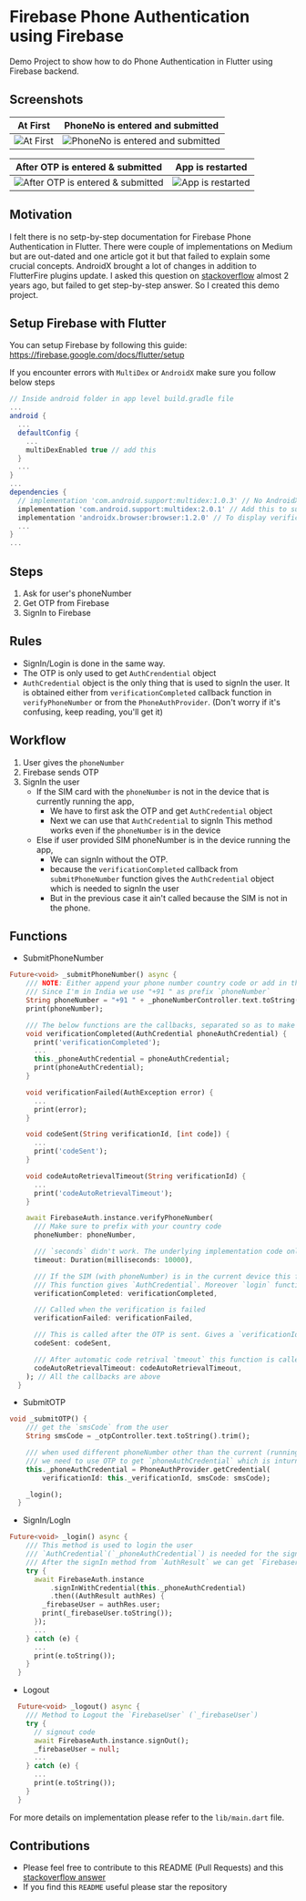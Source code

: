 # Firebase Phone Authentication using Firebase

Demo Project to show how to do Phone Authentication in Flutter using Firebase backend.

## Screenshots
At First                          |  PhoneNo is entered and submitted
:--------------------------------:|:--------------------------------------------------------:
![At First](screenshots/1.jpg)    |  ![PhoneNo is entered and submitted](screenshots/3.jpg)

After OTP is entered & submitted                        |  App is restarted                     
:------------------------------------------------------:|:----------------------------------------:
![After OTP is entered & submitted](screenshots/4.jpg)  |  ![App is restarted](screenshots/5.jpg)   


## Motivation

I felt there is no setp-by-step documentation for Firebase Phone Authentication in Flutter. There were couple of implementations on Medium but are out-dated and one article got it but that failed to explain some crucial concepts. AndroidX brought a lot of changes in addition to FlutterFire plugins update. I asked this question on [stackoverflow](https://stackoverflow.com/questions/50181000/how-to-do-phone-authentication-in-flutter-using-firebase/56823147#56823147) almost 2 years ago, but failed to get step-by-step answer. So I created this demo project.

## Setup Firebase with Flutter

You can setup Firebase by following this guide: https://firebase.google.com/docs/flutter/setup

If you encounter errors with `MultiDex` or `AndroidX` make sure you follow below steps

```gradle
// Inside android folder in app level build.gradle file
...
android {
  ...
  defaultConfig {
    ...
    multiDexEnabled true // add this
  }
  ...
}
...
dependencies {
  // implementation 'com.android.support:multidex:1.0.3' // No AndroidX support
  implementation 'com.android.support:multidex:2.0.1' // Add this to support AndroidX
  implementation 'androidx.browser:browser:1.2.0' // To display verification webpage in the user's default browser
  ...
}
...
```

## Steps

1. Ask for user's phoneNumber
2. Get OTP from Firebase
3. SignIn to Firebase

## Rules

- SignIn/Login is done in the same way.
- The OTP is only used to get `AuthCrendential` object
- `AuthCredential` object is the only thing that is used to signIn the user.
    It is obtained either from `verificationCompleted` callback function in `verifyPhoneNumber` or from the `PhoneAuthProvider`.
(Don't worry if it's confusing, keep reading, you'll get it)

## Workflow

1. User gives the `phoneNumber`
2. Firebase sends OTP
3. SignIn the user
    - If the SIM card with the `phoneNumber` is not in the device that is currently running the app,
        - We have to first ask the OTP and get `AuthCredential` object
        - Next we can use that `AuthCredential` to signIn
       This method works even if the `phoneNumber` is in the device
    - Else if user provided SIM phoneNumber is in the device running the app,
        - We can signIn without the OTP.
        - because the `verificationCompleted` callback from `submitPhoneNumber` function gives the `AuthCredential` object which is needed to signIn the user
        - But in the previous case it ain't called because the SIM is not in the phone.

## Functions

- SubmitPhoneNumber

```dart
Future<void> _submitPhoneNumber() async {
    /// NOTE: Either append your phone number country code or add in the code itself
    /// Since I'm in India we use "+91 " as prefix `phoneNumber`
    String phoneNumber = "+91 " + _phoneNumberController.text.toString().trim();
    print(phoneNumber);

    /// The below functions are the callbacks, separated so as to make code more redable
    void verificationCompleted(AuthCredential phoneAuthCredential) {
      print('verificationCompleted');
      ...
      this._phoneAuthCredential = phoneAuthCredential;
      print(phoneAuthCredential);
    }

    void verificationFailed(AuthException error) {
      ...
      print(error);
    }

    void codeSent(String verificationId, [int code]) {
      ...
      print('codeSent');
    }

    void codeAutoRetrievalTimeout(String verificationId) {
      ...
      print('codeAutoRetrievalTimeout');
    }

    await FirebaseAuth.instance.verifyPhoneNumber(
      /// Make sure to prefix with your country code
      phoneNumber: phoneNumber,

      /// `seconds` didn't work. The underlying implementation code only reads in `millisenconds`
      timeout: Duration(milliseconds: 10000),

      /// If the SIM (with phoneNumber) is in the current device this function is called.
      /// This function gives `AuthCredential`. Moreover `login` function can be called from this callback
      verificationCompleted: verificationCompleted,

      /// Called when the verification is failed
      verificationFailed: verificationFailed,

      /// This is called after the OTP is sent. Gives a `verificationId` and `code`
      codeSent: codeSent,

      /// After automatic code retrival `tmeout` this function is called
      codeAutoRetrievalTimeout: codeAutoRetrievalTimeout,
    ); // All the callbacks are above
  }
```

- SubmitOTP

```dart
void _submitOTP() {
    /// get the `smsCode` from the user
    String smsCode = _otpController.text.toString().trim();

    /// when used different phoneNumber other than the current (running) device
    /// we need to use OTP to get `phoneAuthCredential` which is inturn used to signIn/login
    this._phoneAuthCredential = PhoneAuthProvider.getCredential(
        verificationId: this._verificationId, smsCode: smsCode);

    _login();
  }
```

- SignIn/LogIn

```dart
Future<void> _login() async {
    /// This method is used to login the user
    /// `AuthCredential`(`_phoneAuthCredential`) is needed for the signIn method
    /// After the signIn method from `AuthResult` we can get `FirebaserUser`(`_firebaseUser`)
    try {
      await FirebaseAuth.instance
          .signInWithCredential(this._phoneAuthCredential)
          .then((AuthResult authRes) {
        _firebaseUser = authRes.user;
        print(_firebaseUser.toString());
      });
      ...
    } catch (e) {
      ...
      print(e.toString());
    }
  }
```

- Logout

```dart
  Future<void> _logout() async {
    /// Method to Logout the `FirebaseUser` (`_firebaseUser`)
    try {
      // signout code
      await FirebaseAuth.instance.signOut();
      _firebaseUser = null;
      ...
    } catch (e) {
      ...
      print(e.toString());
    }
  }
```

For more details on implementation please refer to the `lib/main.dart` file.

## Contributions

- Please feel free to contribute to this README (Pull Requests) and this [stackoverflow answer](https://stackoverflow.com/questions/50181000/how-to-do-phone-authentication-in-flutter-using-firebase/#52912441)
- If you find this `README` useful please star the repository
